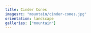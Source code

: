 ```yaml
---
title: Cinder Cones
imagesrc: "mountain/cinder-cones.jpg"
orientation: landscape
galleries: ["mountain"]
---
```


